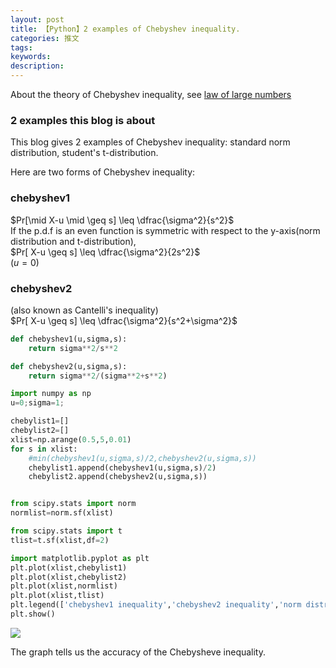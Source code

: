 ```yaml
---
layout: post
title: 【Python】2 examples of Chebyshev inequality.
categories: 推文
tags:
keywords:
description:
---
```

About the theory of Chebyshev inequality, see [law of large numbers](http://www.guofei.site/2017/08/04/chebyshev.html)  




### 2 examples this blog is about
This blog gives 2 examples of Chebyshev inequality: standard norm distribution, student's t-distribution.  

Here are two forms of Chebyshev inequality:  

### chebyshev1  
$Pr[\mid X-u \mid \geq s] \leq \dfrac{\sigma^2}{s^2}$  
If the p.d.f is an even function is symmetric with respect to the y-axis(norm distribution and t-distribution),   
$Pr[ X-u  \geq s] \leq \dfrac{\sigma^2}{2s^2}$  
$(u=0)$  

### chebyshev2  
(also known as Cantelli's inequality)  
$Pr[ X-u  \geq s] \leq \dfrac{\sigma^2}{s^2+\sigma^2}$  



```py
def chebyshev1(u,sigma,s):
    return sigma**2/s**2

def chebyshev2(u,sigma,s):
    return sigma**2/(sigma**2+s**2)

import numpy as np
u=0;sigma=1;

chebylist1=[]
chebylist2=[]
xlist=np.arange(0.5,5,0.01)
for s in xlist:
    #min(chebyshev1(u,sigma,s)/2,chebyshev2(u,sigma,s))
    chebylist1.append(chebyshev1(u,sigma,s)/2)
    chebylist2.append(chebyshev2(u,sigma,s))


from scipy.stats import norm
normlist=norm.sf(xlist)

from scipy.stats import t
tlist=t.sf(xlist,df=2)

import matplotlib.pyplot as plt
plt.plot(xlist,chebylist1)
plt.plot(xlist,chebylist2)
plt.plot(xlist,normlist)
plt.plot(xlist,tlist)
plt.legend(['chebyshev1 inequality','chebyshev2 inequality','norm distribution equality','t-distribution equality'])
plt.show()
```

<img src='http://www.guofei.site/public/postimg/chebyshev.png'>

The graph tells us the accuracy of the Chebysheve inequality.  
